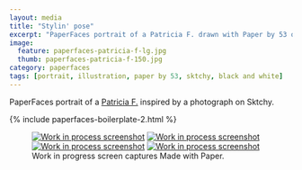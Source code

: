 ```yaml
---
layout: media
title: "Stylin' pose"
excerpt: "PaperFaces portrait of a Patricia F. drawn with Paper by 53 on an iPad."
image: 
  feature: paperfaces-patricia-f-lg.jpg
  thumb: paperfaces-patricia-f-150.jpg
category: paperfaces
tags: [portrait, illustration, paper by 53, sktchy, black and white]
---
```


PaperFaces portrait of a [Patricia F.](http://sktchy.com/hLo0C) inspired by a photograph on Sktchy.

{% include paperfaces-boilerplate-2.html %}

<figure class="third">
	<a href="{{ site.url }}/images/paperfaces-patricia-f-process-1-lg.jpg"><img src="{{ site.url }}/images/paperfaces-patricia-f-process-1-600.jpg" alt="Work in process screenshot"></a>
	<a href="{{ site.url }}/images/paperfaces-patricia-f-process-2-lg.jpg"><img src="{{ site.url }}/images/paperfaces-patricia-f-process-2-600.jpg" alt="Work in process screenshot"></a>
	<a href="{{ site.url }}/images/paperfaces-patricia-f-process-3-lg.jpg"><img src="{{ site.url }}/images/paperfaces-patricia-f-process-3-600.jpg" alt="Work in process screenshot"></a>
	<a href="{{ site.url }}/images/paperfaces-patricia-f-process-4-lg.jpg"><img src="{{ site.url }}/images/paperfaces-patricia-f-process-4-600.jpg" alt="Work in process screenshot"></a>
	<figcaption>Work in progress screen captures Made with Paper.</figcaption>
</figure>